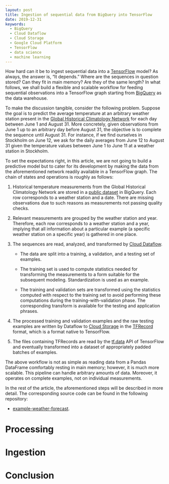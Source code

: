 ```yaml
---
layout: post
title: Ingestion of sequential data from BigQuery into TensorFlow
date: 2019-12-31
keywords:
  - BigQuery
  - Cloud Dataflow
  - Cloud Storage
  - Google Cloud Platform
  - TensorFlow
  - data science
  - machine learning
---
```


How hard can it be to ingest sequential data into a [TensorFlow] model? As
always, the answer is, “It depends.” Where are the sequences in question stored?
Can they fit in main memory? Are they of the same length? In what follows, we
shall build a flexible and scalable workflow for feeding sequential observations
into a TensorFlow graph starting from [BigQuery] as the data warehouse.

To make the discussion tangible, consider the following problem. Suppose the
goal is to predict the average temperature at an arbitrary weather station
present in the [Global Historical Climatology Network] for each day between June
1 and August 31. More concretely, given observations from June 1 up to an
arbitrary day before August 31, the objective is to complete the sequence until
August 31. For instance, if we find ourselves in Stockholm on June 12, we ask
for the daily averages from June 12 to August 31 given the temperature values
between June 1 to June 11 at a weather station in Stockholm.

To set the expectations right, in this article, we are not going to build a
predictive model but to cater for its development by making the data from the
aforementioned network readily available in a TensorFlow graph. The chain of
states and operations is roughly as follows:

1. Historical temperature measurements from the Global Historical Climatology
   Network are stored in a [public dataset][ghcn-d] in BigQuery. Each row
   corresponds to a weather station and a date. There are missing observations
   due to such reasons as measurements not passing quality checks.

2. Relevant measurements are grouped by the weather station and year. Therefore,
   each row corresponds to a weather station and a year, implying that all
   information about a particular example (a specific weather station on a
   specific year) is gathered in one place.

3. The sequences are read, analyzed, and transformed by [Cloud Dataflow].

    * The data are split into a training, a validation, and a testing set of
      examples.

    * The training set is used to compute statistics needed for transforming the
      measurements to a form suitable for the subsequent modeling.
      Standardization is used as an example.

    * The training and validation sets are transformed using the statistics
      computed with respect to the training set to avoid performing these
      computations during the training-with-validation phase. The corresponding
      transform is available for the testing and application phrases.

4. The processed training and validation examples and the raw testing examples
   are written by Dataflow to [Cloud Storage] in the [TFRecord] format, which is
   a format native to TensorFlow.

5. The files containing TFRecords are read by the [tf.data] API of TensorFlow
   and eventually transformed into a dataset of appropriately padded batches of
   examples.

The above workflow is not as simple as reading data from a Pandas DataFrame
comfortably resting in main memory; however, it is much more scalable. This
pipeline can handle arbitrary amounts of data. Moreover, it operates on
complete examples, not on individual measurements.

In the rest of the article, the aforementioned steps will be described in more
detail. The corresponding source code can be found in the following repository:

* [example-weather-forecast].

# Processing

# Ingestion

# Conclusion

[Global Historical Climatology Network]: https://www.ncdc.noaa.gov/data-access/land-based-station-data/land-based-datasets/global-historical-climatology-network-ghcn

[BigQuery]: https://cloud.google.com/bigquery/
[Cloud Dataflow]: https://cloud.google.com/dataflow/
[Cloud Storage]: https://cloud.google.com/storage/
[TFRecord]: https://www.tensorflow.org/tutorials/load_data/tfrecord
[TensorFlow]: https://www.tensorflow.org
[ghcn-d]: https://console.cloud.google.com/marketplace/details/noaa-public/ghcn-d
[tf.data]: https://www.tensorflow.org/guide/data

[example-weather-forecast]: https://github.com/chain-rule/example-weather-forecast
